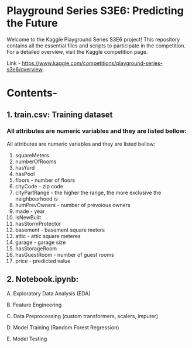 # Playground Series S3E6: Predicting the Future
Welcome to the Kaggle Playground Series S3E6 project! This repository contains all the essential files and scripts to participate in the competition. For a detailed overview, visit the Kaggle competition page.

Link - https://www.kaggle.com/competitions/playground-series-s3e6/overview
# Contents-

## 1. train.csv: Training dataset

### All attributes are numeric variables and they are listed bellow:

All attributes are numeric variables and they are listed bellow:

1. squareMeters
2. numberOfRooms
3. hasYard
4. hasPool
5. floors - number of floors
6. cityCode - zip code
7. cityPartRange - the higher the range, the more exclusive the neighbourhood is
8. numPrevOwners - number of prevoious owners
9. made - year
10. isNewBuilt
11. hasStormProtector
12. basement - basement square meters
13. attic - attic square meteres
14. garage - garage size
15. hasStorageRoom
16. hasGuestRoom - number of guest rooms
17. price - predicted value

## 2. Notebook.ipynb:

A. Exploratory Data Analysis (EDA)

B. Feature Engineering

C. Data Preprocessing (custom transformers, scalers, imputer)

D. Model Training (Random Forest Regression)

E. Model Testing
